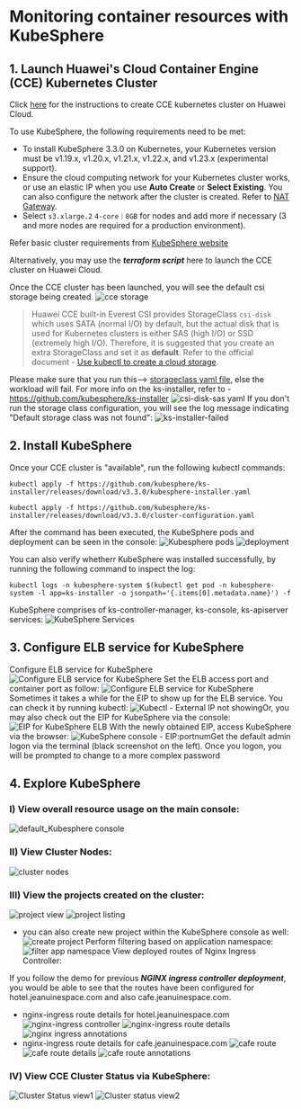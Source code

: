 ﻿# Monitoring container resources with KubeSphere

## 1. Launch Huawei's Cloud Container Engine (CCE) Kubernetes Cluster

Click [here](https://support.huaweicloud.com/intl/en-us/qs-cce/cce_qs_0001.html) for the instructions to create CCE kubernetes cluster on Huawei Cloud.

To use KubeSphere, the following requirements need to be met:
-   To install KubeSphere 3.3.0 on Kubernetes, your Kubernetes version must be v1.19.x, v1.20.x, v1.21.x, v1.22.x, and v1.23.x (experimental support).
-   Ensure the cloud computing network for your Kubernetes cluster works, or use an elastic IP when you use  **Auto Create**  or  **Select Existing**. You can also configure the network after the cluster is created. Refer to  [NAT Gateway](https://support.huaweicloud.com/en-us/productdesc-natgateway/en-us_topic_0086739762.html).
-   Select  `s3.xlarge.2` `4-core｜8GB`  for nodes and add more if necessary (3 and more nodes are required for a production environment).

Refer basic cluster requirements from [KubeSphere website](https://kubesphere.io/docs/v3.3/installing-on-kubernetes/hosted-kubernetes/install-kubesphere-on-huaweicloud-cce/)

Alternatively, you may use the ***terraform script*** here to launch the CCE cluster on Huawei Cloud.

Once the CCE cluster has been launched, you will see the default csi storage being created. 
![cce storage](https://github.com/jeanhw1231/kubesphere/blob/main/pics/1_cce_storage.png)

> Huawei CCE built-in Everest CSI provides StorageClass `csi-disk` which uses SATA (normal I/O) by default, but the actual disk that is used for Kubernetes clusters is either SAS (high I/O) or SSD (extremely high I/O). Therefore, it is suggested that you create an extra StorageClass and set it as **default**. Refer to the official document - [Use kubectl to create a cloud storage](https://support.huaweicloud.com/en-us/usermanual-cce/cce_01_0044.html).

Please make sure that you run this--> [storageclass yaml file](https://github.com/jeanhw1231/kubesphere/blob/main/kubectl-kubesphere/csi-disk-sas.yaml), else the workload will fail. For more info on the ks-installer, refer to - https://github.com/kubesphere/ks-installer
![csi-disk-sas yaml](https://github.com/jeanhw1231/kubesphere/blob/main/pics/2a_cce_kubesphere_pods_csi-disk-sas.png)
If you don't run the storage class configuration, you will see the log message indicating "Default storage class was not found":
![ks-installer-failed](https://github.com/jeanhw1231/kubesphere/blob/main/pics/3c_ks-installer.png)


## 2. Install KubeSphere
Once your CCE cluster is "available", run the following kubectl commands:

    kubectl apply -f https://github.com/kubesphere/ks-installer/releases/download/v3.3.0/kubesphere-installer.yaml

	kubectl apply -f https://github.com/kubesphere/ks-installer/releases/download/v3.3.0/cluster-configuration.yaml

After the command has been executed, the KubeSphere pods and deployment can be seen in the console:
![Kubesphere pods](https://github.com/jeanhw1231/kubesphere/blob/main/pics/2_cce_kubesphere_pods.png)
![deployment](https://github.com/jeanhw1231/kubesphere/blob/main/pics/3e_deployed_kubesphere1.png)

You can also verify whetherr KubeSphere was installed successfully, by running the following command to inspect the log:

    kubectl logs -n kubesphere-system $(kubectl get pod -n kubesphere-system -l app=ks-installer -o jsonpath='{.items[0].metadata.name}') -f

KubeSphere comprises of ks-controller-manager, ks-console, ks-apiserver services:
![KubeSphere Services](https://github.com/jeanhw1231/kubesphere/blob/main/pics/3f_deployed_kubesphere3_network.png)

## 3. Configure ELB service for KubeSphere

Configure ELB service for KubeSphere
![Configure ELB service for KubeSphere](https://github.com/jeanhw1231/kubesphere/blob/main/pics/3g_cce_create_service_elb.png)
Set the ELB access port and container port as follow:
![Configure ELB service for KubeSphere](https://github.com/jeanhw1231/kubesphere/blob/main/pics/3f_cce_create_service_elb_port.png)
Sometimes it takes a while for the EIP to show up for the ELB service. You can check it by running kubectl:
![Kubectl - External IP not showing](https://github.com/jeanhw1231/kubesphere/blob/main/pics/3f_kubectl_service_kubesphere.png)Or, you may also check out the EIP for KubeSphere via the console:
![EIP for KubeSphere ELB](https://github.com/jeanhw1231/kubesphere/blob/main/pics/3h_cce_create_service_list_console.png)
With the newly obtained EIP, access KubeSphere via the browser:
![KubeSphere console - EIP:portnum](https://github.com/jeanhw1231/kubesphere/blob/main/pics/3i_access_kubesphere_browser.png)Get the default admin logon via the terminal (black screenshot on the left). Once you logon, you will be prompted to change to a more complex password


## 4. Explore KubeSphere

### I) View overall resource usage on the main console:
![default_Kubesphere console](https://github.com/jeanhw1231/kubesphere/blob/main/pics/3j_access_kubesphere_console_default.png)
### II) View Cluster Nodes:
![cluster nodes](https://github.com/jeanhw1231/kubesphere/blob/main/pics/3k_access_kubesphere_console_clusterNodes.png)
### III) View the projects created on the cluster:
![project view](https://github.com/jeanhw1231/kubesphere/blob/main/pics/3k_access_kubesphere_console_projectview.png)
![project listing](https://github.com/jeanhw1231/kubesphere/blob/main/pics/3m_access_kubesphere_console_projlisting.png)
- you can also create new project within the KubeSphere console as well:
![create project](https://github.com/jeanhw1231/kubesphere/blob/main/pics/3l_access_kubesphere_console_createnewproj.png)
Perform filtering based on application namespace:
![filter app namespace](https://github.com/jeanhw1231/kubesphere/blob/main/pics/3n_access_kubesphere_console_filterservice.png)
View deployed routes of Nginx Ingress Controller:

If you follow the demo for previous ***NGINX ingress controller deployment***, you would be able to see that the routes have been configured for hotel.jeanuinespace.com and also cafe.jeanuinespace.com.

- nginx-ingress route details for hotel.jeanuinespace.com
![nginx-ingress controller](https://github.com/jeanhw1231/kubesphere/blob/main/pics/3o_access_kubesphere_console_nginxRoutes.png)
![nginx-ingress route details](https://github.com/jeanhw1231/kubesphere/blob/main/pics/3p_access_kubesphere_console_nginxRoutes_details.png)
![nginx ingress annotations](https://github.com/jeanhw1231/kubesphere/blob/main/pics/3q_access_kubesphere_console_nginxRoutes_annotations.png)
- nginx-ingress route details for cafe.jeanuinespace.com
![cafe route](https://github.com/jeanhw1231/kubesphere/blob/main/pics/3r_access_kubesphere_console_cafe_nginxRoutes.png)
![cafe route details](https://github.com/jeanhw1231/kubesphere/blob/main/pics/3s_access_kubesphere_console_cafe_nginxRoutes_details.png)
![cafe route annotations](https://github.com/jeanhw1231/kubesphere/blob/main/pics/3t_access_kubesphere_console_cafe_nginxRoutes_annotations.png)
### IV) View CCE Cluster Status via KubeSphere:
![Cluster Status view1](https://github.com/jeanhw1231/kubesphere/blob/main/pics/4_Cluster_Status.png)
![Cluster status view2](https://github.com/jeanhw1231/kubesphere/blob/main/pics/4a_Cluster_Status_Request_Monitoring.png)
